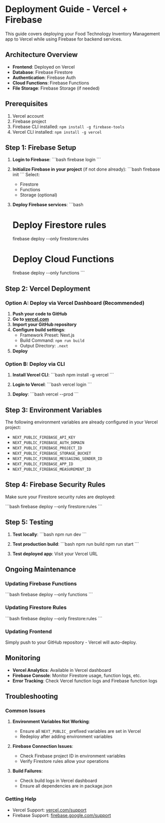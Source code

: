 # Deployment Guide - Vercel + Firebase

This guide covers deploying your Food Technology Inventory Management app to Vercel while using Firebase for backend services.

## Architecture Overview

- **Frontend**: Deployed on Vercel
- **Database**: Firebase Firestore
- **Authentication**: Firebase Auth
- **Cloud Functions**: Firebase Functions
- **File Storage**: Firebase Storage (if needed)

## Prerequisites

1. Vercel account
2. Firebase project
3. Firebase CLI installed: `npm install -g firebase-tools`
4. Vercel CLI installed: `npm install -g vercel`

## Step 1: Firebase Setup

1. **Login to Firebase**:
   \`\`\`bash
   firebase login
   \`\`\`

2. **Initialize Firebase in your project** (if not done already):
   \`\`\`bash
   firebase init
   \`\`\`
   Select:
   - Firestore
   - Functions
   - Storage (optional)

3. **Deploy Firebase services**:
   \`\`\`bash
   # Deploy Firestore rules
   firebase deploy --only firestore:rules
   
   # Deploy Cloud Functions
   firebase deploy --only functions
   \`\`\`

## Step 2: Vercel Deployment

### Option A: Deploy via Vercel Dashboard (Recommended)

1. **Push your code to GitHub**
2. **Go to [vercel.com](https://vercel.com)**
3. **Import your GitHub repository**
4. **Configure build settings**:
   - Framework Preset: Next.js
   - Build Command: `npm run build`
   - Output Directory: `.next`
5. **Deploy**

### Option B: Deploy via CLI

1. **Install Vercel CLI**:
   \`\`\`bash
   npm install -g vercel
   \`\`\`

2. **Login to Vercel**:
   \`\`\`bash
   vercel login
   \`\`\`

3. **Deploy**:
   \`\`\`bash
   vercel --prod
   \`\`\`

## Step 3: Environment Variables

The following environment variables are already configured in your Vercel project:

- `NEXT_PUBLIC_FIREBASE_API_KEY`
- `NEXT_PUBLIC_FIREBASE_AUTH_DOMAIN`
- `NEXT_PUBLIC_FIREBASE_PROJECT_ID`
- `NEXT_PUBLIC_FIREBASE_STORAGE_BUCKET`
- `NEXT_PUBLIC_FIREBASE_MESSAGING_SENDER_ID`
- `NEXT_PUBLIC_FIREBASE_APP_ID`
- `NEXT_PUBLIC_FIREBASE_MEASUREMENT_ID`

## Step 4: Firebase Security Rules

Make sure your Firestore security rules are deployed:

\`\`\`bash
firebase deploy --only firestore:rules
\`\`\`

## Step 5: Testing

1. **Test locally**:
   \`\`\`bash
   npm run dev
   \`\`\`

2. **Test production build**:
   \`\`\`bash
   npm run build
   npm run start
   \`\`\`

3. **Test deployed app**: Visit your Vercel URL

## Ongoing Maintenance

### Updating Firebase Functions
\`\`\`bash
firebase deploy --only functions
\`\`\`

### Updating Firestore Rules
\`\`\`bash
firebase deploy --only firestore:rules
\`\`\`

### Updating Frontend
Simply push to your GitHub repository - Vercel will auto-deploy.

## Monitoring

- **Vercel Analytics**: Available in Vercel dashboard
- **Firebase Console**: Monitor Firestore usage, function logs, etc.
- **Error Tracking**: Check Vercel function logs and Firebase function logs

## Troubleshooting

### Common Issues

1. **Environment Variables Not Working**:
   - Ensure all `NEXT_PUBLIC_` prefixed variables are set in Vercel
   - Redeploy after adding environment variables

2. **Firebase Connection Issues**:
   - Check Firebase project ID in environment variables
   - Verify Firestore rules allow your operations

3. **Build Failures**:
   - Check build logs in Vercel dashboard
   - Ensure all dependencies are in package.json

### Getting Help

- Vercel Support: [vercel.com/support](https://vercel.com/support)
- Firebase Support: [firebase.google.com/support](https://firebase.google.com/support)
